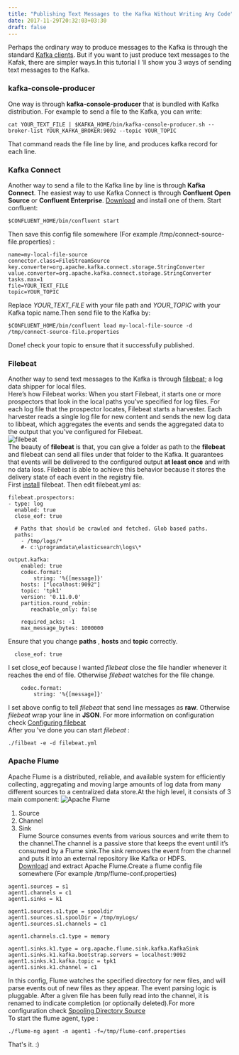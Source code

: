 ```yaml
---
title: "Publishing Text Messages to the Kafka Without Writing Any Code"
date: 2017-11-29T20:32:03+03:30
draft: false
---
```

Perhaps the ordinary way to produce messages to the Kafka is through the standard [Kafka clients](https://cwiki.apache.org/confluence/display/KAFKA/Clients).
But if you want to just produce text messages to the Kafak, there are simpler ways.In this tutorial I 'll show you 3 ways of
sending text messages to the Kafka.  
### kafka-console-producer
One way is through **kafka-console-producer** that is bundled with Kafka distribution.
For example to send a file to the Kafka, you can write:
```
cat YOUR_TEXT_FILE | $KAFKA_HOME/bin/kafka-console-producer.sh --broker-list YOUR_KAFKA_BROKER:9092 --topic YOUR_TOPIC
```
That command reads the file line by line, and produces kafka record for each line.  

### Kafka Connect
Another way to send a file to the Kafka line by line is through **Kafka Connect**. The easiest way to use Kafka Connect is through
**Confluent Open Source** or **Confluent Enterprise**. [Download](https://www.confluent.io/download/) and install one of them. 
Start confluent:
```
$CONFLUENT_HOME/bin/confluent start
```
Then save this config file somewhere (For example /tmp/connect-source-file.properties) :
```
name=my-local-file-source
connector.class=FileStreamSource
key.converter=org.apache.kafka.connect.storage.StringConverter
value.converter=org.apache.kafka.connect.storage.StringConverter
tasks.max=1
file=YOUR_TEXT_FILE
topic=YOUR_TOPIC
```
Replace *YOUR_TEXT_FILE* with your file path and *YOUR_TOPIC* with your Kafka topic name.Then send file to the Kafka by:
```
$CONFLUENT_HOME/bin/confluent load my-local-file-source -d /tmp/connect-source-file.properties
```
Done! check your topic to ensure that it successfully published.  

### Filebeat
Another way to send text messages to the Kafka is through [filebeat](https://www.elastic.co/products/beats/filebeat); a log data shipper for local files.  
Here’s how Filebeat works: When you start Filebeat, it starts one or more prospectors that look in the local paths you’ve specified for log files. For each log file that the prospector locates, Filebeat starts a harvester. Each harvester reads a single log file for new content and sends the new log data to libbeat, which aggregates the events and sends the aggregated data to the output that you’ve configured for Filebeat.  
![filebeat](/static/publishing-text-messages-to-the-Kafka/filebeat.png#center)  
The beauty of **filebeat** is that, you can give a folder as path to the **filebeat** and filebeat can send all files under that folder 
to the Kafka. It guarantees that events will be delivered to the configured output **at least once** and with no data loss. 
Filebeat is able to achieve this behavior because it stores the delivery state of each event in the registry file.  
First [install](https://www.elastic.co/guide/en/beats/filebeat/current/filebeat-installation.html) filebeat. Then edit filebeat.yml as:
```
filebeat.prospectors:
- type: log
  enabled: true
  close_eof: true        

  # Paths that should be crawled and fetched. Glob based paths.
  paths:
    - /tmp/logs/*
    #- c:\programdata\elasticsearch\logs\*

output.kafka:
    enabled: true    
    codec.format:
        string: '%{[message]}'
    hosts: ["localhost:9092"]
    topic: 'tpk1'
    version: '0.11.0.0'        
    partition.round_robin:
       reachable_only: false
    
    required_acks: -1
    max_message_bytes: 1000000
```
Ensure that you change **paths** , **hosts** and **topic** correctly.  
```
  close_eof: true        
```
I set close_eof because I wanted *filebeat* close the file handler whenever it reaches the end of file. Otherwise *filebeat* watches
for the file change.
```
    codec.format:
        string: '%{[message]}'
```
I set above config to tell *filebeat* that send line messages as **raw**. Otherwise *filebeat* wrap your line in **JSON**. For 
more information on configuration check [Configuring filebeat](https://www.elastic.co/guide/en/beats/filebeat/current/configuring-howto-filebeat.html)  
After you 've done you can start *filebeat* :
```
./filbeat -e -d filebeat.yml
```
### Apache Flume
Apache Flume is a distributed, reliable, and available system for efficiently collecting, aggregating and moving large amounts of log data from many different sources to a centralized data store.At the high level, it consists of 3 main component:
![Apache Flume](/static/publishing-text-messages-to-the-Kafka/flume.png#center)
1. Source  
2. Channel  
3. Sink  
Flume Source consumes events from various sources and write them to the channel.The channel is a passive store that keeps the event until it’s consumed by a Flume sink.The sink removes the event from the channel and puts it into an external repository like Kafka or HDFS.  
[Download](http://flume.apache.org) and extract Apache Flume.Create a flume config file somewhere (For example /tmp/flume-conf.properties)
```
agent1.sources = s1
agent1.channels = c1
agent1.sinks = k1

agent1.sources.s1.type = spooldir
agent1.sources.s1.spoolDir = /tmp/myLogs/
agent1.sources.s1.channels = c1

agent1.channels.c1.type = memory

agent1.sinks.k1.type = org.apache.flume.sink.kafka.KafkaSink
agent1.sinks.k1.kafka.bootstrap.servers = localhost:9092
agent1.sinks.k1.kafka.topic = tpk1
agent1.sinks.k1.channel = c1
```
In this config, Flume watches the specified directory for new files, and will parse events out of new files as they appear. The event parsing logic is pluggable. After a given file has been fully read into the channel, it is renamed to indicate completion (or optionally deleted).For more configuration check [Spooling Directory Source](http://flume.apache.org/FlumeUserGuide.html#spooling-directory-source)  
To start the flume agent, type :
``` 
./flume-ng agent -n agent1 -f=/tmp/flume-conf.properties
```
That's it. :)



